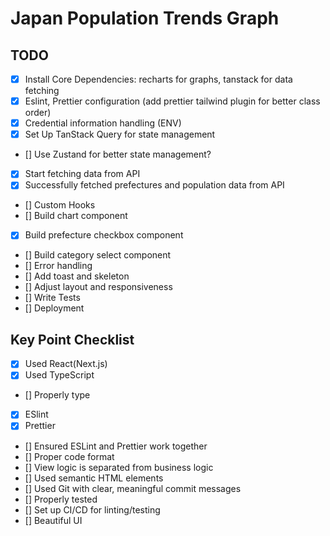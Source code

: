 # Japan Population Trends Graph

## TODO

- [x] Install Core Dependencies: recharts for graphs, tanstack for data fetching
- [x] Eslint, Prettier configuration (add prettier tailwind plugin for better class order)
- [x] Credential information handling (ENV)
- [x] Set Up TanStack Query for state management
- [] Use Zustand for better state management?
- [x] Start fetching data from API
- [x] Successfully fetched prefectures and population data from API
- [] Custom Hooks
- [] Build chart component
- [x] Build prefecture checkbox component
- [] Build category select component
- [] Error handling
- [] Add toast and skeleton
- [] Adjust layout and responsiveness
- [] Write Tests
- [] Deployment

## Key Point Checklist

- [x] Used React(Next.js)
- [x] Used TypeScript
- [] Properly type
- [x] ESlint
- [x] Prettier
- [] Ensured ESLint and Prettier work together
- [] Proper code format
- [] View logic is separated from business logic
- [] Used semantic HTML elements
- [] Used Git with clear, meaningful commit messages
- [] Properly tested
- [] Set up CI/CD for linting/testing
- [] Beautiful UI
